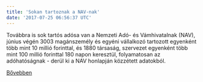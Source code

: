 ```yaml
---
title: 'Sokan tartoznak a NAV-nak'
date: '2017-07-25 06:56:37 UTC'
---
```


Továbbra is sok tartós adósa van a Nemzeti Adó- és Vámhivatalnak (NAV), június végén 3003 magánszemély és egyéni vállalkozó tartozott egyenként több mint 10 millió forinttal, és 1880 társaság, szervezet egyenként több mint 100 millió forinttal 180 napon keresztül, folyamatosan az adóhatóságnak - derül ki a NAV honlapján közzétett adatokból.


[Bővebben](http://ift.tt/2v2F1o9)
